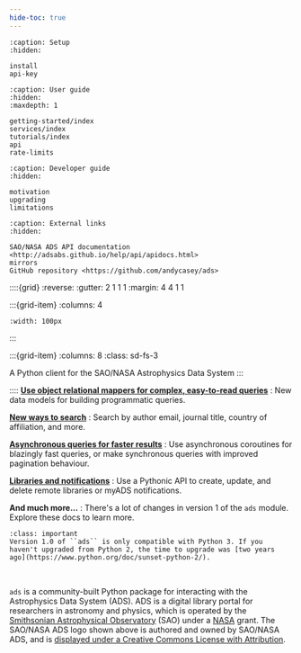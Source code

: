 ```yaml
---
hide-toc: true
---
```


```{toctree}
:caption: Setup
:hidden:

install
api-key
```

```{toctree}
:caption: User guide
:hidden:
:maxdepth: 1

getting-started/index
services/index
tutorials/index
api
rate-limits
```

```{toctree}
:caption: Developer guide
:hidden:

motivation
upgrading
limitations
```

```{toctree}
:caption: External links
:hidden:

SAO/NASA ADS API documentation <http://adsabs.github.io/help/api/apidocs.html>
mirrors
GitHub repository <https://github.com/andycasey/ads>
```


::::{grid}
:reverse:
:gutter: 2 1 1 1
:margin: 4 4 1 1

:::{grid-item}
:columns: 4

```{image} ./_static/ads-logo-square.png
:width: 100px
```
:::

:::{grid-item}
:columns: 8
:class: sd-fs-3

A Python client for the SAO/NASA Astrophysics Data System
:::

::::
**[Use object relational mappers for complex, easy-to-read queries](#)**
: New data models for building programmatic queries.

**[New ways to search](#)**
: Search by author email, journal title, country of affiliation, and more.

**[Asynchronous queries for faster results](#)**
: Use asynchronous coroutines for blazingly fast queries, or make synchronous queries with improved pagination behaviour.

**[Libraries and notifications](#)**
: Use a Pythonic API to create, update, and delete remote libraries or myADS notifications.

**And much more...**
: There's a lot of changes in version 1 of the ``ads`` module. Explore these docs to learn more.

```{important} Important
:class: important
Version 1.0 of ``ads`` is only compatible with Python 3. If you haven't upgraded from Python 2, the time to upgrade was [two years ago](https://www.python.org/doc/sunset-python-2/).
```


&nbsp;


``ads`` is a community-built Python package for interacting with the Astrophysics Data System (ADS). ADS is a digital library portal for researchers in astronomy and physics, which is operated by the [Smithsonian Astrophysical Observatory](https://www.cfa.harvard.edu/sao) (SAO) under a [NASA](https://nasa.gov) grant. The SAO/NASA ADS logo shown above is authored and owned by SAO/NASA ADS, and is [displayed under a Creative Commons License with Attribution](https://ui.adsabs.harvard.edu/help/logos/).

&nbsp;


